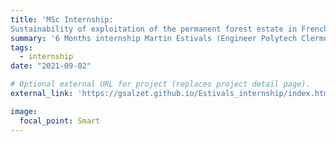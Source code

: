 ```yaml
---
title: 'MSc Internship: 
Sustainability of exploitation of the permanent forest estate in French Guiana: Approach by modeling forest dynamics and cost-benefit analysis'
summary: '6 Months internship Martin Estivals (Engineer Polytech Clermont) in collaboration with ONF french guiana ([link](https://gsalzet.github.io/Estivals_internship/index.html)).'
tags: 
  - internship
date: "2021-09-02"

# Optional external URL for project (replaces project detail page).
external_link: 'https://gsalzet.github.io/Estivals_internship/index.html'

image:
  focal_point: Smart
---
```

